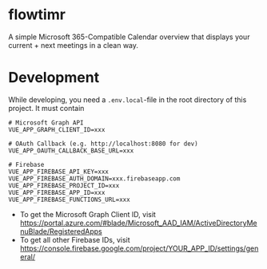 # flowtimr
A simple Microsoft 365-Compatible Calendar overview that displays your current + next meetings in a clean way.

# Development
While developing, you need a `.env.local`-file in the root directory of this project. It must contain

```
# Microsoft Graph API
VUE_APP_GRAPH_CLIENT_ID=xxx

# OAuth Callback (e.g. http://localhost:8080 for dev)
VUE_APP_OAUTH_CALLBACK_BASE_URL=xxx

# Firebase
VUE_APP_FIREBASE_API_KEY=xxx
VUE_APP_FIREBASE_AUTH_DOMAIN=xxx.firebaseapp.com
VUE_APP_FIREBASE_PROJECT_ID=xxx
VUE_APP_FIREBASE_APP_ID=xxx
VUE_APP_FIREBASE_FUNCTIONS_URL=xxx
```

- To get the Microsoft Graph Client ID, visit https://portal.azure.com/#blade/Microsoft_AAD_IAM/ActiveDirectoryMenuBlade/RegisteredApps
- To get all other Firebase IDs, visit https://console.firebase.google.com/project/YOUR_APP_ID/settings/general/